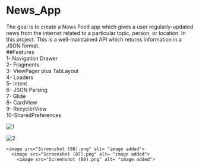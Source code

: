 # News_App<br/>
The goal is to create a News Feed app which gives a user regularly-updated news from the internet related to a particular topic, person, or location. In this project. This is a well-maintained API which returns information in a JSON format.<br/>
##Features<br/>
1- Navigation Drawer<br/>
2- Fragments<br/>
3- ViewPager plus TabLayout<br/>
4- Loaders<br/>
5- Intent<br/>
6- JSON Parsing<br/>
7- Glide<br/>
8- CardView<br/>
9- RecyclerView<br/>
10-SharedPreferences<br/>

![1](https://user-images.githubusercontent.com/89569367/186378968-eabd0c2f-1de4-49e2-b64a-11126faaf6ea.jpg)

  ![2](https://user-images.githubusercontent.com/89569367/186379580-a41f905a-6c85-4d19-a6fb-8f9f206a02e5.jpg)

    <image src="Screenshot (86).png" alt= "image added">
      <image src="Screenshot (87).png" alt= "image added">
        <image src="Screenshot (88).png" alt= "image added">
